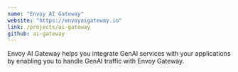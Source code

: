 ```yaml
---
name: "Envoy AI Gateway"
website: "https://envoyaigateway.io"
link: /projects/ai-gateway
github: ai-gateway
---
```

Envoy AI Gateway helps you integrate GenAI services with your applications by enabling you to handle GenAI traffic with Envoy Gateway.
